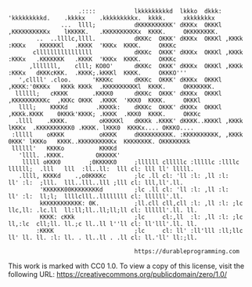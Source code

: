 
                        .::::           lkkkkkkkkkd  lkkko  dkkk: 'kkkkkkkkkd.    .kkkkx    .kkkkkkkkkx.  kkkk.     xkkkkkkkx
                   ...  llll;           dKKKKKKKKKK' dKKKx  OKKKl ,KKKKKKKKKKx    lKKKKK.   .KKKKKKKKKKx  KKKK.     OKKKKKKKK.
            ..  ..llllc,llll.           dKKKc  OKKK' dKKKx  OKKKl ,KKKk  :KKKx    KKKKKKl   .KKKK  'KKKx  KKKK.     OKKKc
           cllllllllllllllll            dKKKc  OKKK' dKKKx  OKKKl ,KKKk  :KKKx   .KKKKKKK   .KKKK  'KKKx  KKKK.     OKKKc
          ,lllllll,    clll; KO0O'      dKKKc  OKKK' dKKKx  OKKKl ,KKKk  :KKKx   dKKKcKKK.  .KKKK;.kKKKl  KKKK.     OKKKO'''
       ',cllll' .cloo.      'KKKKc      dKKKc  OKKK' dKKKx  OKKKl ,KKKK:'0KKKx   KKKk KKKk  .KKKKKKKKKKl  KKKK.     OKKKKKKK.
      llllll;   cKKKK       .KKKK0      dKKKc  OKKK' dKKKx  OKKKl ,KKKKKKKKKKc  ,KKKc OKKK  .KKKK  'KKK0  KKKK.     OKKKl
       llll;    KKKKd        .KKKKk:    dKKKc  OKKK' dKKKx  OKKKl ,KKKk.KKKK    0KKKk'KKKK; .KKKK  .KKK0  KKKK.     OKKKc
      .llll    .KKKK.         oKKKKKl   dKKKk .KKKK' dKKKK..KKKKl ,KKKk lKKKx  .KKKKKKKKKK0 .KKKK. lKKK0  KKKKx.... OKKKO....
     :lllll    oKKKK          oKKKK     dKKKKKKKKKK. :KKKKKKKKKK, ,KKKk  0KKK' lKKKo   KKKK..KKKKKKKKKKx  KKKKKKKK. OKKKKKKKk
     llllll'   KKKKo          KKKKd
       'llll. .KKKK.         OKKKKK'
        lllll oKKK0        ;0KKKKK0     ;llllll clllllc :lllllc :llllc  llllll;  .lll   lll  :ll..ll:  lll cl: lll ll' lllll.
       .llll, KKKKd    .,o0KKKKc        ;lc .ll cl: 'll :l: ,ll :l:     ll' :l:  ;lll.  lll..lll..lll ;lll cl: lll,ll'.ll.
             'KKKKKK00KKKKKKKKd         ;lc .ll cl: 'll :l: ,ll :l:     ll' :l:  ll;l;  llllclll..llllllll cl: llllll'.ll.
             kKKKKKKKKKKK: 0K.          ;ll.cll cll,cll :l: ,ll :l: ;lc llc,ll: .lc.ll  ll:ll;ll..ll;ll;ll cl: llllll'.ll. ll.
             KKKK: cKKk                 ;lc     cl:,ll  :l: ,ll :l: ;lc ll,:lc  cll;ll. ll.;c ll..ll l''ll cl: ll'lll'.ll. ll.
            :KKKK                       ;lc     cl: ll' :ll'lll :ll;llc ll' ll. ll. :l: ll. . ll..ll . .ll cl: ll.'ll' ll:;ll.

                                        https://durableprogramming.com


 This work is marked with CC0 1.0. 
 To view a copy of this license, visit the following URL:
     https://creativecommons.org/publicdomain/zero/1.0/
